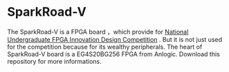 # SparkRoad-V
  The SparkRoad-V is a FPGA board ，which provide for 
  [National Undergraduate FPGA Innovation Design Competition](http://www.fpgachina.cn/)  .
  But it is not just used for the competition because for its wealthy peripherals.
  The heart of SparkRoad-V board is a EG4S20BG256 FPGA from Anlogic.
  Download this repository for more informations.
  